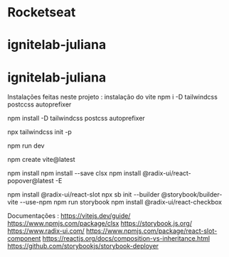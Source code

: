 # Rocketseat
# ignitelab-juliana
# ignitelab-juliana


Instalações feitas neste projeto :
instalação do vite 
npm i -D tailwindcss postccss autoprefixer

npm install -D tailwindcss postcss autoprefixer

npx tailwindcss init -p

npm run dev

npm create vite@latest

npm install 
npm install --save clsx
npm install @radix-ui/react-popover@latest -E

npm install @radix-ui/react-slot
npx sb init --builder @storybook/builder-vite --use-npm
npm run storybook
npm install @radix-ui/react-checkbox


Documentações :
https://vitejs.dev/guide/
https://www.npmjs.com/package/clsx
https://storybook.js.org/
https://www.radix-ui.com/
https://www.npmjs.com/package/react-slot-component
https://reactjs.org/docs/composition-vs-inheritance.html
https://github.com/storybookjs/storybook-deployer
